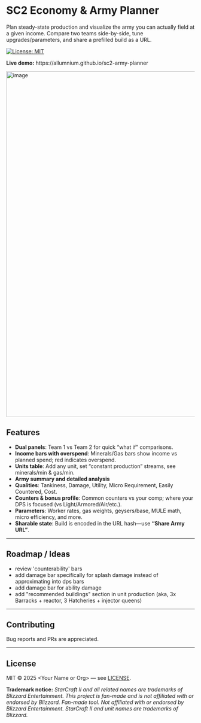 # SC2 Economy & Army Planner

Plan steady-state production and visualize the army you can actually field at a given income. Compare two teams side-by-side, tune upgrades/parameters, and share a prefilled build as a URL.

[![License: MIT](https://img.shields.io/badge/License-MIT-blue.svg)](LICENSE)

**Live demo:** https\://allumnium.github.io/sc2-army-planner

<img width="1900" height="924" alt="image" src="https://github.com/user-attachments/assets/a939a13e-354c-4234-b1a9-834f1f7a1ed4" />

## Features

- **Dual panels**: Team 1 vs Team 2 for quick “what if” comparisons.
- **Income bars with overspend**: Minerals/Gas bars show income vs planned spend; red indicates overspend.
- **Units table**: Add any unit, set “constant production” streams, see minerals/min & gas/min.
- **Army summary and detailed analysis**
- **Qualities**: Tankiness, Damage, Utility, Micro Requirement, Easily Countered, Cost.
- **Counters & bonus profile**: Common counters vs your comp; where your DPS is focused (vs Light/Armored/Air/etc.).
- **Parameters**: Worker rates, gas weights, geysers/base, MULE math, micro efficiency, and more.
- **Sharable state**: Build is encoded in the URL hash—use **“Share Army URL”**.

---

## Roadmap / Ideas

- review 'counterability' bars
- add damage bar specifically for splash damage instead of approximating into dps bars
- add damage bar for ability damage
- add "recommended buildings" section in unit production (aka, 3x Barracks + reactor, 3 Hatcheries + injector queens)

---

## Contributing

Bug reports and PRs are appreciated.

---

## License

MIT © 2025 \<Your Name or Org> — see [LICENSE](LICENSE).

**Trademark notice:**
_StarCraft II and all related names are trademarks of Blizzard Entertainment. This project is fan-made and is not affiliated with or endorsed by Blizzard._
_Fan-made tool. Not affiliated with or endorsed by Blizzard Entertainment. StarCraft II and unit names are trademarks of Blizzard._
